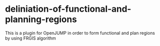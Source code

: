 # deliniation-of-functional-and-planning-regions
This is a plugin for OpenJUMP in order to form functional and plan regions by using FRGIS algorithm 
